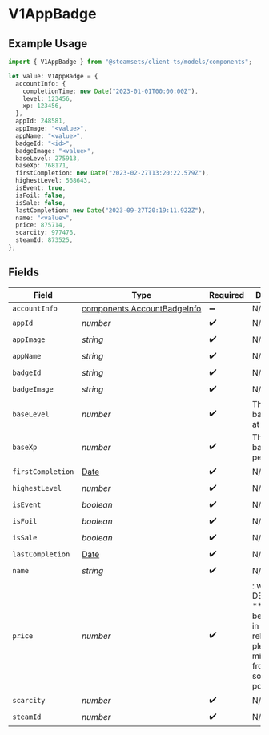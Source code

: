 # V1AppBadge

## Example Usage

```typescript
import { V1AppBadge } from "@steamsets/client-ts/models/components";

let value: V1AppBadge = {
  accountInfo: {
    completionTime: new Date("2023-01-01T00:00:00Z"),
    level: 123456,
    xp: 123456,
  },
  appId: 248581,
  appImage: "<value>",
  appName: "<value>",
  badgeId: "<id>",
  badgeImage: "<value>",
  baseLevel: 275913,
  baseXp: 768171,
  firstCompletion: new Date("2023-02-27T13:20:22.579Z"),
  highestLevel: 568643,
  isEvent: true,
  isFoil: false,
  isSale: false,
  lastCompletion: new Date("2023-09-27T20:19:11.922Z"),
  name: "<value>",
  price: 875714,
  scarcity: 977476,
  steamId: 873525,
};
```

## Fields

| Field                                                                                                                   | Type                                                                                                                    | Required                                                                                                                | Description                                                                                                             |
| ----------------------------------------------------------------------------------------------------------------------- | ----------------------------------------------------------------------------------------------------------------------- | ----------------------------------------------------------------------------------------------------------------------- | ----------------------------------------------------------------------------------------------------------------------- |
| `accountInfo`                                                                                                           | [components.AccountBadgeInfo](../../models/components/accountbadgeinfo.md)                                              | :heavy_minus_sign:                                                                                                      | N/A                                                                                                                     |
| `appId`                                                                                                                 | *number*                                                                                                                | :heavy_check_mark:                                                                                                      | N/A                                                                                                                     |
| `appImage`                                                                                                              | *string*                                                                                                                | :heavy_check_mark:                                                                                                      | N/A                                                                                                                     |
| `appName`                                                                                                               | *string*                                                                                                                | :heavy_check_mark:                                                                                                      | N/A                                                                                                                     |
| `badgeId`                                                                                                               | *string*                                                                                                                | :heavy_check_mark:                                                                                                      | N/A                                                                                                                     |
| `badgeImage`                                                                                                            | *string*                                                                                                                | :heavy_check_mark:                                                                                                      | N/A                                                                                                                     |
| `baseLevel`                                                                                                             | *number*                                                                                                                | :heavy_check_mark:                                                                                                      | The level this badge starts at                                                                                          |
| `baseXp`                                                                                                                | *number*                                                                                                                | :heavy_check_mark:                                                                                                      | The XP the badge gives per level                                                                                        |
| `firstCompletion`                                                                                                       | [Date](https://developer.mozilla.org/en-US/docs/Web/JavaScript/Reference/Global_Objects/Date)                           | :heavy_check_mark:                                                                                                      | N/A                                                                                                                     |
| `highestLevel`                                                                                                          | *number*                                                                                                                | :heavy_check_mark:                                                                                                      | N/A                                                                                                                     |
| `isEvent`                                                                                                               | *boolean*                                                                                                               | :heavy_check_mark:                                                                                                      | N/A                                                                                                                     |
| `isFoil`                                                                                                                | *boolean*                                                                                                               | :heavy_check_mark:                                                                                                      | N/A                                                                                                                     |
| `isSale`                                                                                                                | *boolean*                                                                                                               | :heavy_check_mark:                                                                                                      | N/A                                                                                                                     |
| `lastCompletion`                                                                                                        | [Date](https://developer.mozilla.org/en-US/docs/Web/JavaScript/Reference/Global_Objects/Date)                           | :heavy_check_mark:                                                                                                      | N/A                                                                                                                     |
| `name`                                                                                                                  | *string*                                                                                                                | :heavy_check_mark:                                                                                                      | N/A                                                                                                                     |
| ~~`price`~~                                                                                                             | *number*                                                                                                                | :heavy_check_mark:                                                                                                      | : warning: ** DEPRECATED **: This will be removed in a future release, please migrate away from it as soon as possible. |
| `scarcity`                                                                                                              | *number*                                                                                                                | :heavy_check_mark:                                                                                                      | N/A                                                                                                                     |
| `steamId`                                                                                                               | *number*                                                                                                                | :heavy_check_mark:                                                                                                      | N/A                                                                                                                     |